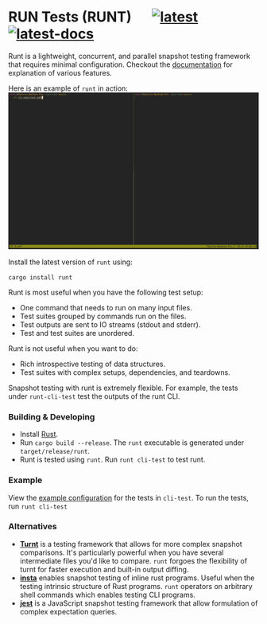 # RUN Tests (RUNT) &emsp; [![latest]][crate] [![latest-docs]][docs]

Runt is a lightweight, concurrent, and parallel snapshot testing framework
that requires minimal configuration.
Checkout the [documentation][docs] for explanation of various features.

Here is an example of `runt` in action:
![](static/runt.gif)

Install the latest version of `runt` using:
```
cargo install runt
```

Runt is most useful when you have the following test setup:
- One command that needs to run on many input files.
- Test suites grouped by commands run on the files.
- Test outputs are sent to IO streams (stdout and stderr).
- Test and test suites are unordered.

Runt is not useful when you want to do:
- Rich introspective testing of data structures.
- Test suites with complex setups, dependencies, and teardowns.

Snapshot testing with runt is extremely flexible. For example, the tests
under `runt-cli-test` test the outputs of the runt CLI.

### Building & Developing

- Install [Rust][].
- Run `cargo build --release`. The `runt` executable is generated
  under `target/release/runt`.
- Runt is tested using `runt`. Run `runt cli-test` to test runt.

### Example

View the [example configuration][conf] for the tests in `cli-test`.
To run the tests, run `runt cli-test`

### Alternatives

- **[Turnt][]** is a testing framework that allows for more
  complex snapshot comparisons. It's particularly powerful when you have
  several intermediate files you'd like to compare. `runt` forgoes the
  flexibility of turnt for faster execution and built-in output diffing.
- **[insta][]** enables snapshot testing of inline rust programs. Useful when
  the testing intrinsic structure of Rust programs. `runt` operators on
  arbitrary shell commands which enables testing CLI programs.
- **[jest][]** is a JavaScript snapshot testing framework that allow
  formulation of complex expectation queries.

[rust]: https://www.rust-lang.org/tools/install
[turnt]: https://github.com/cucapra/turnt
[insta]: https://docs.rs/insta/0.15.0/insta/
[jest]: https://jestjs.io/
[latest-docs]: https://docs.rs/runt/badge.svg
[docs]: https://docs.rs/runt/latest/runt/
[latest]: https://img.shields.io/crates/v/runt.svg
[crate]: https://crates.io/crates/runt
[conf]: https://github.com/rachitnigam/runt/blob/master/cli-test/runt.toml
